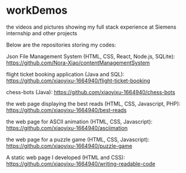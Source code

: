 # workDemos
the videos and pictures showing my full stack experience at Siemens internship and other projects

Below are the repositories storing my codes:

Json File Management System (HTML, CSS, React, Node.js, SQLite):
https://github.com/Nora-Xiao/contentManagementSystem

flight ticket booking application (Java and SQL):
https://github.com/xiaoyixu-1664940/flight-ticket-booking

chess-bots (Java):
https://github.com/xiaoyixu-1664940/chess-bots

the web page displaying the best reads (HTML, CSS, Javascript, PHP):
https://github.com/xiaoyixu-1664940/best-reads

the web page for ASCII animation (HTML, CSS, Javascript):
https://github.com/xiaoyixu-1664940/asciimation

the web page for a puzzle game (HTML, CSS, Javascript):
https://github.com/xiaoyixu-1664940/puzzle-game

A static web page I developed (HTML and CSS): 
https://github.com/xiaoyixu-1664940/writing-readable-code
